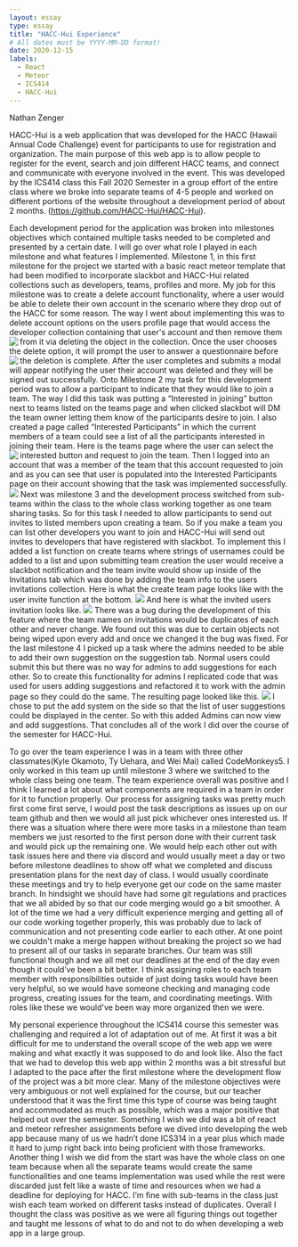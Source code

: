 ```yaml
---
layout: essay
type: essay
title: "HACC-Hui Experience"
# All dates must be YYYY-MM-DD format!
date: 2020-12-15
labels:
  - React
  - Meteor
  - ICS414
  - HACC-Hui
---
```

Nathan Zenger
 
HACC-Hui is a web application that was developed for the HACC (Hawaii Annual Code Challenge) event for participants to use for registration and organization. The main purpose of this web app is to allow people to register for the event, search and join different HACC teams, and connect and communicate with everyone involved in the event. This was developed by the ICS414 class this Fall 2020 Semester in a group effort of the entire class where we broke into separate teams of 4-5 people and worked on different portions of the website throughout a development period of about 2 months. (https://github.com/HACC-Hui/HACC-Hui). 

Each development period for the application was broken into milestones objectives which contained multiple tasks needed to be completed and presented by a certain date. I will go over what role I played in each milestone and what features I implemented. Milestone 1, in this first milestone for the project we started with a basic react meteor template that had been modified to incorporate slackbot and HACC-Hui related collections such as developers, teams, profiles and more. My job for this milestone was to create a delete account functionality, where a user would be able to delete their own account in the scenario where they drop out of the HACC for some reason. The way I went about implementing this was to delete account options on the users profile page that would access the developer collection containing that user's account and then remove them from it via deleting the object in the collection.
<img class="ui large left floated image" img align="left" src="../essays/sc1.png">
Once the user chooses the delete option, it will prompt the user to answer a questionnaire before the deletion is complete. 
<img class="ui large left floated image" img align="left" src="../essays/sc4.png">
After the user completes and submits a modal will appear notifying the user their account was deleted and they will be signed out successfully. 
Onto Milestone 2 my task for this development period was to allow a participant to indicate that they would like to join a team. The way I did this task was putting a “Interested in joining” button next to teams listed on the teams page and when clicked slackbot will DM the team owner letting them know of the participants desire to join. I also created a page called “Interested Participants” in which the current members of a team could see a list of all the participants interested in joining their team. Here is the teams page where the user can select the interested button and request to join the team.
 <img class="ui large left floated image" img align="left" src="../essays/sc8.png">
Then I logged into an account that was a member of the team that this account requested to join and as you can see that user is populated into the Interested Participants page on their account showing that the task was implemented successfully.
 <img class="ui large left floated image" src="../essays/sc7.png">
Next was milestone 3 and the development process switched from sub-teams within the class to the whole class working together as one team sharing tasks. So for this task I needed to allow participants to send out invites to listed members upon creating a team. So if you make a team you can list other developers you want to join and HACC-Hui will send out invites to developers that have registered with slackbot. To implement this I added a list function on create teams where strings of usernames could be added to a list and upon submitting team creation the user would receive a slackbot notification and the team invite would show up inside of the Invitations tab which was done by adding the team info to the users invitations collection. Here is what the create team page looks like with the user invite function at the bottom.
<img class="ui large left floated image" src="../essays/sc9.png">
And here is what the invited users invitation looks like.
<img class="ui large left floated image" src="../essays/sc10.png">
There was a bug during the development of this feature where the team names on invitations would be duplicates of each other and never change. We found out this was due to certain objects not being wiped upon every add and once we changed it the bug was fixed. For the last milestone 4 I picked up a task where the admins needed to be able to add their own suggestion on the suggestion tab. Normal users could submit this but there was no way for admins to add suggestions for each other. So to create this functionality for admins I replicated code that was used for users adding suggestions and refactored it to work with the admin page so they could do the same. The resulting page looked like this. 
<img class="ui large left floated image" src="../essays/sc11.png">
I chose to put the add system on the side so that the list of user suggestions could be displayed in the center. So with this added Admins can now view and add suggestions. That concludes all of the work I did over the course of the semester for HACC-Hui.

To go over the team experience I was in a team with three other classmates(Kyle Okamoto, Ty Uehara, and Wei Mai) called CodeMonkeys5. I only worked in this team up until milestone 3 where we switched to the whole class being one team. The team experience overall was positive and I think I learned a lot about what components are required in a team in order for it to function properly. Our process for assigning tasks was pretty much first come first serve, I would post the task descriptions as issues up on our team github and then we would all just pick whichever ones interested us. If there was a situation where there were more tasks in a milestone than team members we just resorted to the first person done with their current task and would pick up the remaining one. 
We would help each other out with task issues here and there via discord and would usually meet a day or two before milestone deadlines to show off what we completed and discuss presentation plans for the next day of class. I would usually coordinate these meetings and try to help everyone get our code on the same master branch. In hindsight we should have had some git regulations and practices that we all abided by so that our code merging would go a bit smoother. A lot of the time we had a very difficult experience merging and getting all of our code working together properly, this was probably due to lack of communication and not presenting code earlier to each other. 
At one point we couldn't make a merge happen without breaking the project so we had to present all of our tasks in separate branches. Our team was still functional though and we all met our deadlines at the end of the day even though it could’ve been a bit better. I think assigning roles to each team member with responsibilities outside of just doing tasks would have been very helpful, so we would have someone checking and managing code progress, creating issues for the team, and coordinating meetings. With roles like these we would've been way more organized then we were. 

My personal experience throughout the ICS414 course this semester was challenging and required a lot of adaptation out of me. At first it was a bit difficult for me to understand the overall scope of the web app we were making and what exactly it was supposed to do and look like. Also the fact that we had to develop this web app within 2 months was a bit stressful but I adapted to the pace after the first milestone where the development flow of the project was a bit more clear. Many of the milestone objectives were very ambiguous or not well explained for the course, but our teacher understood that it was the first time this type of course was being taught and accommodated as much as possible, which was a major positive that helped out over the semester. Something I wish we did was a bit of react and meteor refresher assignments before we dived into developing the web app because many of us we hadn’t done ICS314 in a year plus which made it hard to jump right back into being proficient with those frameworks. Another thing I wish we did from the start was have the whole class on one team because when all the separate teams would create the same functionalities and one teams implementation was used while the rest were discarded just felt like a waste of time and resources when we had a deadline for deploying for HACC. I’m fine with sub-teams in the class just wish each team worked on different tasks instead of duplicates. Overall I thought the class was positive as we were all figuring things out together and taught me lessons of what to do and not to do when developing a web app in a large group. 
